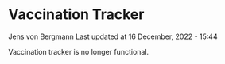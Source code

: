 Vaccination Tracker
================
Jens von Bergmann
Last updated at 16 December, 2022 - 15:44

Vaccination tracker is no longer functional.
